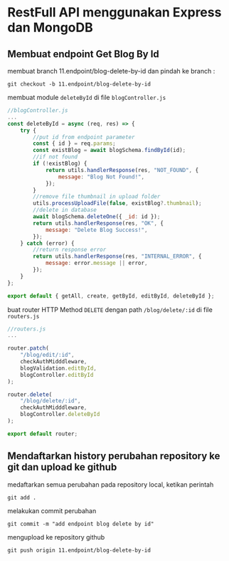 # RestFull API menggunakan Express dan MongoDB

## Membuat endpoint Get Blog By Id

membuat branch 11.endpoint/blog-delete-by-id dan pindah ke branch :

```console
git checkout -b 11.endpoint/blog-delete-by-id
```

membuat module `deleteById` di file `blogController.js`

```js
//blogController.js
...
const deleteById = async (req, res) => {
    try {
        //put id from endpoint parameter
        const { id } = req.params;
        const existBlog = await blogSchema.findById(id);
        //if not found
        if (!existBlog) {
            return utils.handlerResponse(res, "NOT_FOUND", {
                message: "Blog Not Found!",
            });
        }
        //remove file thumbnail in upload folder
        utils.processUploadFile(false, existBlog?.thumbnail);
        //delete in database
        await blogSchema.deleteOne({ _id: id });
        return utils.handlerResponse(res, "OK", {
            message: "Delete Blog Success!",
        });
    } catch (error) {
        //return response error
        return utils.handlerResponse(res, "INTERNAL_ERROR", {
            message: error.message || error,
        });
    }
};

export default { getAll, create, getById, editById, deleteById };
```

buat router HTTP Method `DELETE` dengan path `/blog/delete/:id` di file `routers.js`

```js
//routers.js
...

router.patch(
    "/blog/edit/:id",
    checkAuthMidddleware,
    blogValidation.editById,
    blogController.editById
);

router.delete(
    "/blog/delete/:id",
    checkAuthMidddleware,
    blogController.deleteById
);

export default router;

```

## Mendaftarkan history perubahan repository ke git dan upload ke github

medaftarkan semua perubahan pada repository local, ketikan perintah

```console
git add .
```

melakukan commit perubahan

```console
git commit -m "add endpoint blog delete by id"
```

mengupload ke repository github

```console
git push origin 11.endpoint/blog-delete-by-id
```
